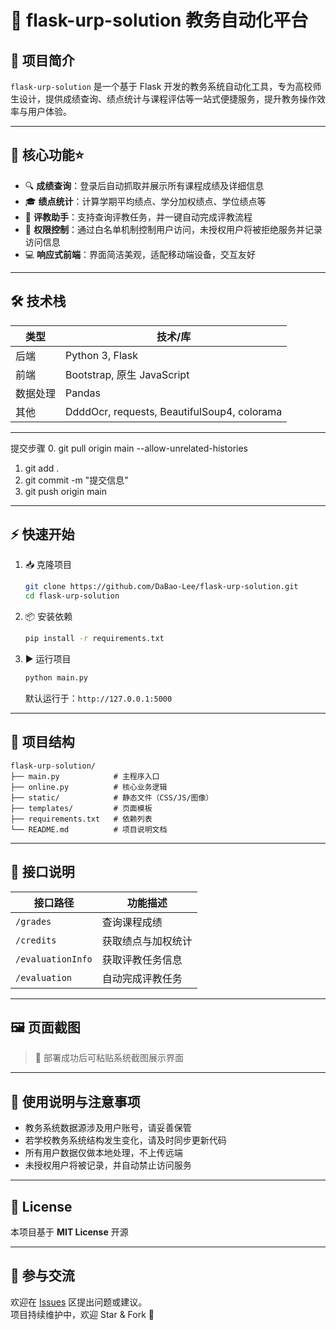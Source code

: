 # 🚀 flask-urp-solution 教务自动化平台

## 📘 项目简介

`flask-urp-solution` 是一个基于 Flask 开发的教务系统自动化工具，专为高校师生设计，提供成绩查询、绩点统计与课程评估等一站式便捷服务，提升教务操作效率与用户体验。

---

## 🎯 核心功能⭐

- 🔍 **成绩查询**：登录后自动抓取并展示所有课程成绩及详细信息  
- 🎓 **绩点统计**：计算学期平均绩点、学分加权绩点、学位绩点等  
- 🧠 **评教助手**：支持查询评教任务，并一键自动完成评教流程  
- 🔐 **权限控制**：通过白名单机制控制用户访问，未授权用户将被拒绝服务并记录访问信息  
- 💻 **响应式前端**：界面简洁美观，适配移动端设备，交互友好

---

## 🛠️ 技术栈

| 类型     | 技术/库              |
|----------|----------------------|
| 后端     | Python 3, Flask      |
| 前端     | Bootstrap, 原生 JavaScript |
| 数据处理 | Pandas               |
| 其他     | DdddOcr, requests, BeautifulSoup4, colorama |

---
提交步骤
0. git pull origin main --allow-unrelated-histories
1. git add .
2. git commit -m "提交信息"
3. git push origin main
---

## ⚡ 快速开始

1. 📥 克隆项目
   ```bash
   git clone https://github.com/DaBao-Lee/flask-urp-solution.git
   cd flask-urp-solution
   ```

2. 📦 安装依赖
   ```bash
   pip install -r requirements.txt
   ```

3. ▶️ 运行项目
   ```bash
   python main.py
   ```
   默认运行于：`http://127.0.0.1:5000`

---

## 🧭 项目结构

```plaintext
flask-urp-solution/
├── main.py            # 主程序入口
├── online.py          # 核心业务逻辑
├── static/            # 静态文件（CSS/JS/图像）
├── templates/         # 页面模板
├── requirements.txt   # 依赖列表
└── README.md          # 项目说明文档
```

---

## 🔌 接口说明

| 接口路径           | 功能描述             |
|--------------------|----------------------|
| `/grades`          | 查询课程成绩         |
| `/credits`         | 获取绩点与加权统计   |
| `/evaluationInfo`  | 获取评教任务信息     |
| `/evaluation`      | 自动完成评教任务     |

---

## 🖼️ 页面截图

> 📌 部署成功后可粘贴系统截图展示界面

---

## 🧱 使用说明与注意事项

- 教务系统数据源涉及用户账号，请妥善保管  
- 若学校教务系统结构发生变化，请及时同步更新代码  
- 所有用户数据仅做本地处理，不上传远端  
- 未授权用户将被记录，并自动禁止访问服务

---

## 📜 License

本项目基于 **MIT License** 开源

---

## 💬 参与交流

欢迎在 [Issues](https://github.com/DaBao-Lee/flask-urp-solution/issues) 区提出问题或建议。  
项目持续维护中，欢迎 Star & Fork 🌟
